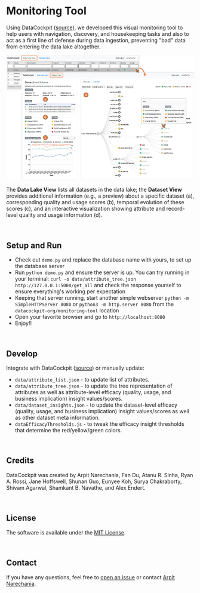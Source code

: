# Monitoring Tool

Using DataCockpit ([source](https://github.com/datacockpit-org/datacockpit)), we developed this visual monitoring tool to help users with navigation, discovery, and housekeeping tasks and also to act as a first line of defense during data ingestion, preventing "bad" data from entering the data lake altogether.

<img src="monitoring-tool-ui.png" alt="Monitoring Tool User Interface"/>

The **Data Lake View** lists all datasets in the data lake; the **Dataset View** provides additional information (e.g., a preview) about a specific dataset (a), corresponding quality and usage scores (b), temporal evolution of these scores (c), and an interactive visualization showing attribute and record-level quality and usage information (d).

<br/>

## Setup and Run
- Check out `demo.py` and replace the database name with yours, to set up the database server
- Run `python demo.py` and ensure the server is up. You can try running in your terminal: `curl -o data/attribute_tree.json http://127.0.0.1:5000/get_all` and check the response yourself to ensure everything's working per expectation
- Keeping that server running, start another simple webserver `python -m SimpleHTTPServer 8080` or `python3 -m http.server 8080` from the `datacockpit-org/monitoring-tool` location
- Open your favorite browser and go to `http://localhost:8080`
- Enjoy!!

<br/>

## Develop
Integrate with DataCockpit ([source](https://github.com/datacockpit-org/datacockpit)) or manually update:
- `data/attribute_list.json` - to update list of attributes.
- `data/attribute_tree.json` - to update the tree representation of attributes as well as attribute-level efficacy (quality, usage, and business implication) insight values/scores.
- `data/dataset_insights.json` - to update the dataset-level efficacy (quality, usage, and business implication) insight values/scores as well as other dataset meta information.
- `dataEfficacyThresholds.js` - to tweak the efficacy insight thresholds that determine the red/yellow/green colors.

<br/>


## Credits
DataCockpit was created by Arpit Narechania, Fan Du, Atanu R. Sinha, Ryan A. Rossi, Jane Hoffswell, Shunan Guo, Eunyee Koh, Surya Chakraborty, Shivam Agarwal, Shamkant B. Navathe, and Alex Endert.


<br/>


## License
The software is available under the [MIT License](https://github.com/datacockpit-org/monitoring-tool/blob/master/LICENSE).


<br/>


## Contact
If you have any questions, feel free to [open an issue](https://github.com/datacockpit-org/monitoring-tool/issues/new/choose) or contact [Arpit Narechania](http://narechania.com).